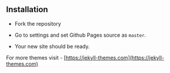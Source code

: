 ## Installation

* Fork the repository

* Go to settings and set Github Pages source as ``master``.

* Your new site should be ready.

For more themes visit - [https://jekyll-themes.com](https://jekyll-themes.com)